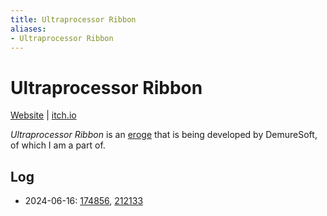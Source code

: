 ```yaml
---
title: Ultraprocessor Ribbon
aliases:
- Ultraprocessor Ribbon
---
```


# Ultraprocessor Ribbon

[Website](https://jennraye.moe/ribbon) | [itch.io](https://jenniferraye.itch.io/ultraprocessor-ribbon)

_Ultraprocessor Ribbon_ is an [eroge](../indices/eroge.md) that is being developed by DemureSoft, of which I am a part of.

## Log

- 2024-06-16: [174856](../entries/20240616_174856.md), [212133](../entries/20240616_212133.md)
